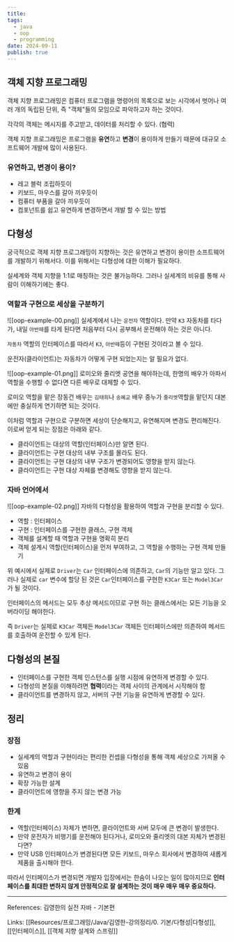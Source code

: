 ```yaml
---
title: 
tags:
  - java
  - oop
  - programming
date: 2024-09-11
publish: true
---
```

## 객체 지향 프로그래밍
객체 지향 프로그래밍은 컴퓨터 프로그램을 명령어의 목록으로 보는 시각에서 벗어나 여러 개의 독립된 단위, 즉 "객체"들의 모임으로 파악하고자 하는 것이다.

각각의 객체는 메시지를 주고받고, 데이터를 처리할 수 있다. (협력)

객체 지향 프로그래밍은 프로그램을 **유연**하고 **변경**이 용이하게 만들기 때문에 대규모 소프트웨어 개발에 많이 사용된다.

### 유연하고, 변경이 용이?
- 레고 블럭 조립하듯이
- 키보드, 마우스를 갈아 끼우듯이
- 컴퓨터 부품을 갈아 끼우듯이
- 컴포넌트를 쉽고 유연하게 변경하면서 개발 할 수 있는 방법

## 다형성
궁극적으로 객체 지향 프로그래밍이 지향하는 것은 유연하고 변경이 용이한 소프트웨어를 개발하기 위해서다. 이를 위해서는 다형성에 대한 이해가 필요하다.

실세계와 객체 지향을 1:1로 매칭하는 것은 불가능하다. 그러나 실세계의 비유를 통해 사람이 이해하기에는 좋다.

### 역할과 구현으로 세상을 구분하기
![[oop-example-00.png]]
실세계에서 나는 `운전자` 역할이다. 만약 `K3` 자동차를 타다가, 내일 `아반떼`를 타게 된다면 처음부터 다시 공부해서 운전해야 하는 것은 아니다.

`자동차` 역할의 인터페이스를 따라서 `K3`, `아반떼`등이 구현된 것이라고 볼 수 있다.

운전자(클라이언트)는 자동차가 어떻게 구현 되었는지는 알 필요가 없다.

![[oop-example-01.png]]
로미오와 줄리엣 공연을 해야하는데, 한명의 배우가 아파서 역할을 수행할 수 없다면 다른 배우로 대체할 수 있다.

로미오 역할을 맡은 장동건 배우는 `김태희`나 `송혜교` 배우 중누가 `줄리엣`역할을 맡던지 대본에만 충실하게 연기하면 되는 것이다.

이처럼 역할과 구현으로 구분하면 세상이 단순해지고, 유연해지며 변경도 편리해진다. 이로써 얻게 되는 장점은 아래와 같다.

- 클라이언트는 대상의 역할(인터페이스)만 알면 된다.
- 클라이언트는 구현 대상의 내부 구조를 몰라도 된다.
- 클라이언트는 구현 대상의 내부 구조가 변경되어도 영향을 받지 않는다.
- 클라이언트는 구현 대상 자체를 변경해도 영향을 받지 않는다.

### 자바 언어에서
![[oop-example-02.png]]
자바의 다형성을 활용하여 역할과 구현을 분리할 수 있다.
- 역할 : 인터페이스
- 구현 : 인터페이스를 구현한 클래스, 구현 객체
- 객체를 설계할 때 역할과 구현을 명확히 분리
- 객체 설계시 역할(인터페이스)을 먼저 부여하고, 그 역할을 수행하는 구현 객체 만들기

위 예시에서 실제로 `Driver`는 `Car` 인터페이스에 의존하고, `Car`의 기능만 알고 있다. 그러나 실제로 `car` 변수에 할당 된 것은 `Car`인터페이스를 구현한 `K3Car` 또는 `Model3Car`가 될 것이다.

인터페이스의 메서드는 모두 추상 메서드이므로 구현 하는 클래스에서는 모든 기능을 오버라이딩 해야한다.

즉 `Driver`는 실제로 `K3Car` 객체든 `Model3Car` 객체든 인터페이스에만 의존하여 메서드를 호출하여 운전할 수 있게 된다.

## 다형성의 본질
- 인터페이스를 구현한 객체 인스턴스를 실행 시점에 유연하게 변경할 수 있다.
- 다형성의 본질을 이해하려면 **협력**이라는 객체 사이의 관계에서 시작해야 함
- 클라이언트를 변경하지 않고, 서버의 구현 기능을 유연하게 변경할 수 있다.

## 정리
### 장점
- 실세계의 역할과 구현이라는 편리한 컨셉을 다형성을 통해 객체 세상으로 가져올 수 있음
- 유연하고 변경이 용이
- 확장 가능한 설계
- 클라이언트에 영향을 주지 않는 변경 가능
### 한계
- 역할(인터페이스) 자체가 변하면, 클라이언트와 서버 모두에 큰 변경이 발생한다.
- 만약 운전자가 비행기를 운전해야 된다거나, 로미오와 줄리엣의 대본 자체가 변경된다면?
- 만약 USB 인터페이스가 변경된다면 모든 키보드, 마우스 회사에서 변경하여 새롭게 제품을 출시해야 한다.

따라서 인터페이스가 변경되면 개발자 입장에서는 한숨이 나오는 일이 많아지므로 **인터페이스를 최대한 변하지 않게 안정적으로 잘 설계하는 것이 매우 매우 매우 중요하다.**

---
References: 김영한의 실전 자바 - 기본편

Links: [[Resources/프로그래밍/Java/김영한-강의정리/0. 기본/다형성|다형성]], [[인터페이스]], [[객체 지향 설계와 스프링]]